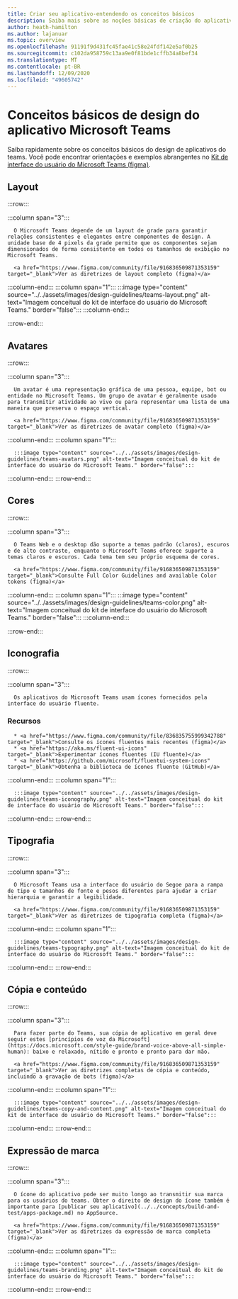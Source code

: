 ```yaml
---
title: Criar seu aplicativo-entendendo os conceitos básicos
description: Saiba mais sobre as noções básicas de criação do aplicativo do Microsoft Teams, incluindo layout, esquema de cores e muito mais.
author: heath-hamilton
ms.author: lajanuar
ms.topic: overview
ms.openlocfilehash: 91191f9d431fc45fae41c58e24fdf142e5af0b25
ms.sourcegitcommit: c102da958759c13aa9e0f81bde1cffb34a8bef34
ms.translationtype: MT
ms.contentlocale: pt-BR
ms.lasthandoff: 12/09/2020
ms.locfileid: "49605742"
---
```

# <a name="microsoft-teams-app-design-fundamentals"></a>Conceitos básicos de design do aplicativo Microsoft Teams

Saiba rapidamente sobre os conceitos básicos do design de aplicativos do teams. Você pode encontrar orientações e exemplos abrangentes no <a href="https://www.figma.com/community/file/916836509871353159" target="_blank">Kit de interface do usuário do Microsoft Teams (figma)</a>.

## <a name="layout"></a>Layout

:::row:::

   :::column span="3":::

      O Microsoft Teams depende de um layout de grade para garantir relações consistentes e elegantes entre componentes de design. A unidade base de 4 pixels da grade permite que os componentes sejam dimensionados de forma consistente em todos os tamanhos de exibição no Microsoft Teams.

      <a href="https://www.figma.com/community/file/916836509871353159" target="_blank">Ver as diretrizes de layout completo (figma)</a>

   :::column-end:::
   :::column span="1":::
      :::image type="content" source="../../assets/images/design-guidelines/teams-layout.png" alt-text="Imagem conceitual do kit de interface do usuário do Microsoft Teams." border="false":::
   :::column-end:::

:::row-end:::

## <a name="avatars"></a>Avatares

:::row:::

   :::column span="3":::

      Um avatar é uma representação gráfica de uma pessoa, equipe, bot ou entidade no Microsoft Teams. Um grupo de avatar é geralmente usado para transmitir atividade ao vivo ou para representar uma lista de uma maneira que preserva o espaço vertical. 

      <a href="https://www.figma.com/community/file/916836509871353159" target="_blank">Ver as diretrizes de avatar completo (figma)</a>

   :::column-end:::
   :::column span="1":::

      :::image type="content" source="../../assets/images/design-guidelines/teams-avatars.png" alt-text="Imagem conceitual do kit de interface do usuário do Microsoft Teams." border="false":::

   :::column-end:::
:::row-end:::

## <a name="colors"></a>Cores

:::row:::

   :::column span="3":::

      O Teams Web e o desktop dão suporte a temas padrão (claros), escuros e de alto contraste, enquanto o Microsoft Teams oferece suporte a temas claros e escuros. Cada tema tem seu próprio esquema de cores.

      <a href="https://www.figma.com/community/file/916836509871353159" target="_blank">Consulte Full Color Guidelines and available Color tokens (figma)</a>

   :::column-end:::
   :::column span="1":::
      :::image type="content" source="../../assets/images/design-guidelines/teams-color.png" alt-text="Imagem conceitual do kit de interface do usuário do Microsoft Teams." border="false":::
   :::column-end:::

:::row-end:::

## <a name="iconography"></a>Iconografia

:::row:::

   :::column span="3":::

      Os aplicativos do Microsoft Teams usam ícones fornecidos pela interface do usuário fluente.

### <a name="resources"></a>Recursos

      * <a href="https://www.figma.com/community/file/836835755999342788" target="_blank">Consulte os ícones fluentes mais recentes (figma)</a>
      * <a href="https://aka.ms/fluent-ui-icons" target="_blank">Experimentar ícones fluentes (IU fluente)</a>
      * <a href="https://github.com/microsoft/fluentui-system-icons" target="_blank">Obtenha a biblioteca de ícones fluente (GitHub)</a>

   :::column-end:::
   :::column span="1":::

      :::image type="content" source="../../assets/images/design-guidelines/teams-iconography.png" alt-text="Imagem conceitual do kit de interface do usuário do Microsoft Teams." border="false":::

   :::column-end:::
:::row-end:::

## <a name="typography"></a>Tipografia

:::row:::

   :::column span="3":::

      O Microsoft Teams usa a interface do usuário do Segoe para a rampa de tipo e tamanhos de fonte e pesos diferentes para ajudar a criar hierarquia e garantir a legibilidade.

      <a href="https://www.figma.com/community/file/916836509871353159" target="_blank">Ver as diretrizes de tipografia completa (figma)</a>

   :::column-end:::
   :::column span="1":::

      :::image type="content" source="../../assets/images/design-guidelines/teams-typography.png" alt-text="Imagem conceitual do kit de interface do usuário do Microsoft Teams." border="false":::

   :::column-end:::
:::row-end:::

## <a name="copy-and-content"></a>Cópia e conteúdo

:::row:::

   :::column span="3":::

      Para fazer parte do Teams, sua cópia de aplicativo em geral deve seguir estes [princípios de voz da Microsoft](https://docs.microsoft.com/style-guide/brand-voice-above-all-simple-human): baixo e relaxado, nítido e pronto e pronto para dar mão.

      <a href="https://www.figma.com/community/file/916836509871353159" target="_blank">Ver as diretrizes completas de cópia e conteúdo, incluindo a gravação de bots (figma)</a>

   :::column-end:::
   :::column span="1":::

      :::image type="content" source="../../assets/images/design-guidelines/teams-copy-and-content.png" alt-text="Imagem conceitual do kit de interface do usuário do Microsoft Teams." border="false":::

   :::column-end:::
:::row-end:::

## <a name="brand-expression"></a>Expressão de marca

:::row:::

   :::column span="3":::

      O ícone do aplicativo pode ser muito longo ao transmitir sua marca para os usuários do teams. Obter o direito de design do ícone também é importante para [publicar seu aplicativo](../../concepts/build-and-test/apps-package.md) no AppSource.

      <a href="https://www.figma.com/community/file/916836509871353159" target="_blank">Ver as diretrizes da expressão de marca completa (figma)</a>

   :::column-end:::
   :::column span="1":::

      :::image type="content" source="../../assets/images/design-guidelines/teams-branding.png" alt-text="Imagem conceitual do kit de interface do usuário do Microsoft Teams." border="false":::

   :::column-end:::
:::row-end:::
